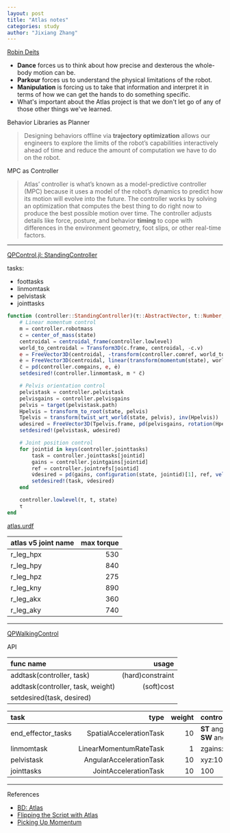 ```yaml
---
layout: post
title: "Atlas notes"
categories: study
author: "Jixiang Zhang"
---
```


[Robin Deits](https://bostondynamics.com/blog/sick-tricks-and-tricky-grips/)

- **Dance** forces us to think about how precise and dexterous the whole-body motion can be.
- **Parkour** forces us to understand the physical limitations of the robot.
- **Manipulation** is forcing us to take that information and interpret it in terms of how we can get the hands to do something specific.
- What's important about the Atlas project is that we don't let go of any of those other things we've learned.

Behavior Libraries as Planner

> Designing behaviors offline via **trajectory optimization** allows our engineers to explore the limits of the robot’s capabilities interactively ahead of time and reduce the amount of computation we have to do on the robot.

MPC as Controller

> Atlas’ controller is what’s known as a model-predictive controller (MPC) because it uses a model of the robot’s dynamics to predict how its motion will evolve into the future. The controller works by solving an optimization that computes the best thing to do right now to produce the best possible motion over time. The controller adjusts details like force, posture, and behavior **timing** to cope with differences in the environment geometry, foot slips, or other real-time factors.

---

[QPControl.jl: StandingController](https://github.com/tkoolen/QPControl.jl/blob/master/src/highlevel/standing.jl)

tasks:

- foottasks
- linmomtask
- pelvistask
- jointtasks

```julia
function (controller::StandingController)(τ::AbstractVector, t::Number, state::MechanismState)
    # Linear momentum control
    m = controller.robotmass
    c = center_of_mass(state)
    centroidal = centroidal_frame(controller.lowlevel)
    world_to_centroidal = Transform3D(c.frame, centroidal, -c.v)
    e = FreeVector3D(centroidal, -transform(controller.comref, world_to_centroidal).v)
    ė = FreeVector3D(centroidal, linear(transform(momentum(state), world_to_centroidal)) / m)
    c̈ = pd(controller.comgains, e, ė)
    setdesired!(controller.linmomtask, m * c̈)

    # Pelvis orientation control
    pelvistask = controller.pelvistask
    pelvisgains = controller.pelvisgains
    pelvis = target(pelvistask.path)
    Hpelvis = transform_to_root(state, pelvis)
    Tpelvis = transform(twist_wrt_world(state, pelvis), inv(Hpelvis))
    ωdesired = FreeVector3D(Tpelvis.frame, pd(pelvisgains, rotation(Hpelvis), Tpelvis.angular))
    setdesired!(pelvistask, ωdesired)

    # Joint position control
    for jointid in keys(controller.jointtasks)
        task = controller.jointtasks[jointid]
        gains = controller.jointgains[jointid]
        ref = controller.jointrefs[jointid]
        v̇desired = pd(gains, configuration(state, jointid)[1], ref, velocity(state, jointid)[1], 0.0)
        setdesired!(task, v̇desired)
    end

    controller.lowlevel(τ, t, state)
    τ
end
```

[atlas.urdf](https://github.com/tkoolen/AtlasRobot.jl/blob/17267ec95ed06222a49ad22e5973078ab6cc2763/deps/Atlas/atlas.urdf)

| atlas v5 joint name | max torque |
| :------------------ | ---------: |
| r_leg_hpx           |        530 |
| r_leg_hpy           |        840 |
| r_leg_hpz           |        275 |
| r_leg_kny           |        890 |
| r_leg_akx           |        360 |
| r_leg_aky           |        740 |

---

[QPWalkingControl](https://github.com/tkoolen/QPWalkingControl.jl)

API

| func name                         |            usage |
| :-------------------------------- | ---------------: |
| addtask(controller, task)         | (hard)constraint |
| addtask(controller, task, weight) |       (soft)cost |
| setdesired(task, desired)         |                  |

| task               |                    type | weight | controller p/d                                                      |
| :----------------- | ----------------------: | -----: | :------------------------------------------------------------------ |
| end_effector_tasks | SpatialAccelerationTask |     10 | **ST** ang:0/15 lin:0/0<br />**SW** ang:100/(2√100) lin:100/(2√100) |
| linmomtask         |  LinearMomentumRateTask |      1 | zgains:10/(2√10)                                                    |
| pelvistask         | AngularAccelerationTask |     10 | xyz:100/(2√100),100/(2√100),50/(2√50)                               |
| jointtasks         |   JointAccelerationTask |     10 | 100                                                                 |

---

References

- [BD: Atlas](https://bostondynamics.com/atlas/)
- [Flipping the Script with Atlas](https://bostondynamics.com/blog/flipping-the-script-with-atlas/)
- [Picking Up Momentum](https://bostondynamics.com/blog/picking-up-momentum/)

